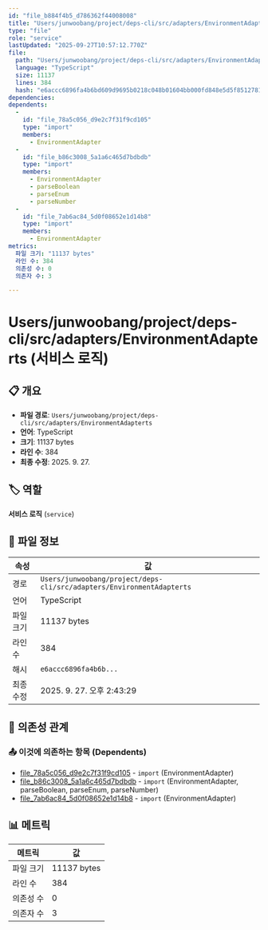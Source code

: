 ```yaml
---
id: "file_b884f4b5_d786362f44008008"
title: "Users/junwoobang/project/deps-cli/src/adapters/EnvironmentAdapterts (서비스 로직)"
type: "file"
role: "service"
lastUpdated: "2025-09-27T10:57:12.770Z"
file:
  path: "Users/junwoobang/project/deps-cli/src/adapters/EnvironmentAdapterts"
  language: "TypeScript"
  size: 11137
  lines: 384
  hash: "e6accc6896fa4b6bd609d9695b0218c048b01604bb000fd848e5d5f8512781c4"
dependencies:
dependents:
  -
    id: "file_78a5c056_d9e2c7f31f9cd105"
    type: "import"
    members:
      - EnvironmentAdapter
  -
    id: "file_b86c3008_5a1a6c465d7bdbdb"
    type: "import"
    members:
      - EnvironmentAdapter
      - parseBoolean
      - parseEnum
      - parseNumber
  -
    id: "file_7ab6ac84_5d0f08652e1d14b8"
    type: "import"
    members:
      - EnvironmentAdapter
metrics:
  파일 크기: "11137 bytes"
  라인 수: 384
  의존성 수: 0
  의존자 수: 3

---
```


# Users/junwoobang/project/deps-cli/src/adapters/EnvironmentAdapterts (서비스 로직)

## 📋 개요

- **파일 경로**: `Users/junwoobang/project/deps-cli/src/adapters/EnvironmentAdapterts`
- **언어**: TypeScript
- **크기**: 11137 bytes
- **라인 수**: 384
- **최종 수정**: 2025. 9. 27.

## 🏷️ 역할

**서비스 로직** (`service`)

## 📄 파일 정보

| 속성 | 값 |
|------|----|
| 경로 | `Users/junwoobang/project/deps-cli/src/adapters/EnvironmentAdapterts` |
| 언어 | TypeScript |
| 파일 크기 | 11137 bytes |
| 라인 수 | 384 |
| 해시 | `e6accc6896fa4b6b...` |
| 최종 수정 | 2025. 9. 27. 오후 2:43:29 |

## 🔗 의존성 관계

### 📤 이것에 의존하는 항목 (Dependents)

- [file_78a5c056_d9e2c7f31f9cd105](file_78a5c056_d9e2c7f31f9cd105.md) - `import` (EnvironmentAdapter)
- [file_b86c3008_5a1a6c465d7bdbdb](file_b86c3008_5a1a6c465d7bdbdb.md) - `import` (EnvironmentAdapter, parseBoolean, parseEnum, parseNumber)
- [file_7ab6ac84_5d0f08652e1d14b8](file_7ab6ac84_5d0f08652e1d14b8.md) - `import` (EnvironmentAdapter)

## 📊 메트릭

| 메트릭 | 값 |
|--------|----|
| 파일 크기 | 11137 bytes |
| 라인 수 | 384 |
| 의존성 수 | 0 |
| 의존자 수 | 3 |

